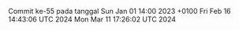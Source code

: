 Commit ke-55 pada tanggal Sun Jan 01 14:00 2023 +0100
Fri Feb 16 14:43:06 UTC 2024
Mon Mar 11 17:26:02 UTC 2024
